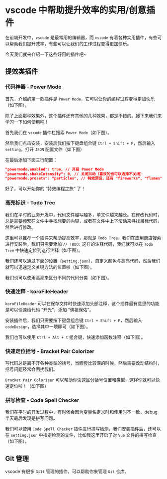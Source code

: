 # vscode 中帮助提升效率的实用/创意插件

在前端开发中，`vscode` 是最常用的编辑器，而 `vscode` 有着各种实用插件，有些可以帮助我们提升效率，有些可以让我们的工作过程变得更加快乐。

今天我们就来介绍一下这些好用的插件吧~

## 提效类插件

### 代码神器 - Power Mode

首先，介绍的第一款插件是 `Power Mode`，它可以让你的编程过程变得更加快乐（如下图）。

除了上面那种效果外，这个插件还有其他的几种效果，都是不错的。接下来我们来学习一下如何使用吧！

首先我们在 `vscode` 插件栏搜索 `Power Mode`（如下图）。

然后我们点击安装，安装后我们按下键盘组合键 `Ctrl + Shift + P`，然后输入 `setting`，打开 `JSON` 配置文件（如下图）

在最后添加下面三行配置：

```json
"powermode.enabled": true, // 开启 Power Mode
"powermode.shakeIntensity": 0, // 关闭抖动（喜欢的也可以选择不关闭）
"powermode.presets": "particles", // 特效预设，还有 "fireworks", "flames", "magic", "clippy", "simple-rift", "exploding-rift"
```

好了，可以开始你的 “特效编程之旅” 了！

### 高亮标识 - Todo Tree

我们在平时的业务开发中，代码文件越写越多，单文件越来越长。在修改代码时，总是需要频繁在文件中寻找想要的内容，或者在文件中上下滚动来寻找目标代码，然后进行修改。

这里可以推荐一个插件来帮助提高效率，那就是 `Todo Tree`，我们在应用商店搜索进行安装后，我们只需要添加 `// TODO:` 这样的注释代码，我们就可以在 `Todo Tree` 中快速定位到这行注释（如下图）。

我们还可以通过下面的设置（`setting.json`），自定义颜色与高亮代码，然后我们就可以迅速定义关键方法的位置啦（如下图）。

我们也可以使用高亮来区分不同的代码分类（如下图）。


### 快速注释 - koroFileHeader

`koroFileHeader` 可以在保存文件时快速添加头部注释，这个插件最有意思的功能是可以快速给代码 “开光”，添加 “佛祖保佑”。

安装插件后，我们只需要按下键盘组合键 `Ctrl + Shift + P`，然后输入 `codeDesign`，选择其中一项即可（如下图）。

我们也可以使用 `Ctrl + Alt + t` 组合键，快速添加函数注释（如下图）。

### 快速定位括号 - Bracket Pair Colorizer

写代码总是离不开各种类型的括号，当嵌套比较深的时候，然后需要改动结构时，括号问题经常会困扰我们。

`Bracket Pair Colorizer` 可以帮助你快速区分括号位置和类型，这样你就可以快速定位啦！（如下图）

### 拼写检查 - Code Spell Checker

我们在平时的开发过程中，有时候会因为变量名定义时和使用时不一致，debug 半天最后发现是拼写问题。

我们可以使用 `Code Spell Checker` 插件进行拼写检测，我们安装插件后，还可以在 `setting.json` 中指定检测的文件，比如我这里开启了对 `Vue` 文件的拼写检查（如下图）。

## Git 管理

vscode 有很多 `Gi1t` 管理的插件，可以帮助你来管理 `Git` 仓库。

###